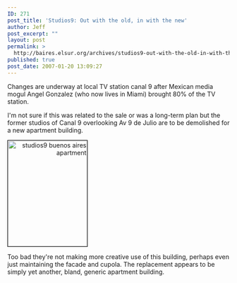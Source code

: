 ```yaml
---
ID: 271
post_title: 'Studios9: Out with the old, in with the new'
author: Jeff
post_excerpt: ""
layout: post
permalink: >
  http://baires.elsur.org/archives/studios9-out-with-the-old-in-with-the-new/
published: true
post_date: 2007-01-20 13:09:27
---
```

Changes are underway at local TV station canal 9 after Mexican media mogul Angel Gonzalez (who now lives in Miami) brought 80% of the TV station.

I'm not sure if this was related to the sale or was a long-term plan but the former studios of Canal 9 overlooking Av 9 de Julio are to be demolished for a new apartment building.

<div style="width:180px;text-align:right;"><a href="http://beta.zooomr.com/photos/14048@Z01/658984/" title="Zooomr Photo Sharing :: Photo Sharing"><img src="http://static.zooomr.com/images/658984_db1d176b13_m.jpg" width="180" height="240" alt="studios9 buenos aires apartment" border="0" style="border:1px solid #000;" /></a></div>

Too bad they're not making more creative use  of this building, perhaps even just maintaining the facade and cupola. The replacement appears to be simply yet another, bland, generic apartment building.